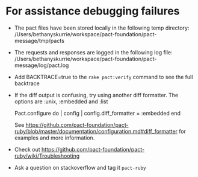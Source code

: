 # For assistance debugging failures

* The pact files have been stored locally in the following temp directory:
    /Users/bethanyskurrie/workspace/pact-foundation/pact-message/tmp/pacts

* The requests and responses are logged in the following log file:
    /Users/bethanyskurrie/workspace/pact-foundation/pact-message/log/pact.log

* Add BACKTRACE=true to the `rake pact:verify` command to see the full backtrace

* If the diff output is confusing, try using another diff formatter.
  The options are :unix, :embedded and :list

    Pact.configure do | config |
      config.diff_formatter = :embedded
    end

  See https://github.com/pact-foundation/pact-ruby/blob/master/documentation/configuration.md#diff_formatter for examples and more information.

* Check out https://github.com/pact-foundation/pact-ruby/wiki/Troubleshooting

* Ask a question on stackoverflow and tag it `pact-ruby`


